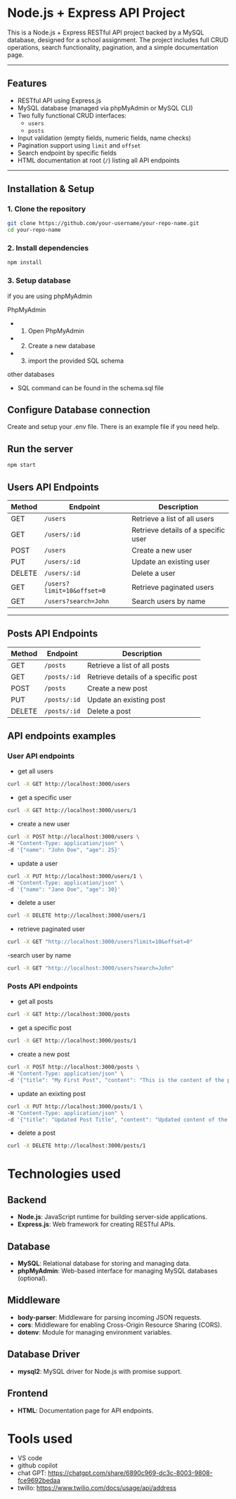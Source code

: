 # Node.js + Express API Project

This is a Node.js + Express RESTful API project backed by a MySQL database, designed for a school assignment. The project includes full CRUD operations, search functionality, pagination, and a simple documentation page.

---

## Features

- RESTful API using Express.js
- MySQL database (managed via phpMyAdmin or MySQL CLI)
- Two fully functional CRUD interfaces:
  - `users`
  - `posts`
- Input validation (empty fields, numeric fields, name checks)
- Pagination support using `limit` and `offset`
- Search endpoint by specific fields
- HTML documentation at root (`/`) listing all API endpoints

---

## Installation & Setup

### 1. Clone the repository

```bash
git clone https://github.com/your-username/your-repo-name.git
cd your-repo-name
```

### 2. Install dependencies

```bash
npm install
```

### 3. Setup database

if you are using phpMyAdmin

PhpMyAdmin
- 1. Open PhpMyAdmin
- 2. Create a new database
- 3. import the provided SQL schema

other databases

- SQL command can be found in the schema.sql file

## Configure Database connection

Create and setup your .env file. There is an example file if you need help.

## Run the server

```bash
npm start
```

## Users API Endpoints

| **Method** | **Endpoint**                     | **Description**                     |
|------------|-----------------------------------|-------------------------------------|
| GET        | `/users`                        | Retrieve a list of all users        |
| GET        | `/users/:id`                    | Retrieve details of a specific user |
| POST       | `/users`                        | Create a new user                   |
| PUT        | `/users/:id`                    | Update an existing user             |
| DELETE     | `/users/:id`                    | Delete a user                       |
| GET        | `/users?limit=10&offset=0`      | Retrieve paginated users            |
| GET        | `/users?search=John`            | Search users by name                |

---

## Posts API Endpoints

| **Method** | **Endpoint**                     | **Description**                     |
|------------|-----------------------------------|-------------------------------------|
| GET        | `/posts`                        | Retrieve a list of all posts        |
| GET        | `/posts/:id`                    | Retrieve details of a specific post |
| POST       | `/posts`                        | Create a new post                   |
| PUT        | `/posts/:id`                    | Update an existing post             |
| DELETE     | `/posts/:id`                    | Delete a post                       |

## API endpoints examples
### User API endpoints

- get all users
```bash
curl -X GET http://localhost:3000/users
```

- get a specific user
```bash
curl -X GET http://localhost:3000/users/1
```

- create a new user
```bash
curl -X POST http://localhost:3000/users \
-H "Content-Type: application/json" \
-d '{"name": "John Doe", "age": 25}'
```

- update a user
```bash
curl -X PUT http://localhost:3000/users/1 \
-H "Content-Type: application/json" \
-d '{"name": "Jane Doe", "age": 30}'
```
- delete a user
```bash
curl -X DELETE http://localhost:3000/users/1
```

- retrieve paginated user
```bash
curl -X GET "http://localhost:3000/users?limit=10&offset=0"
```

-search user by name
```bash
curl -X GET "http://localhost:3000/users?search=John"
```

### Posts API endpoints
- get all posts
```bash
curl -X GET http://localhost:3000/posts
```

- get a specific post
```bash
curl -X GET http://localhost:3000/posts/1
```

- create a new post
```bash
curl -X POST http://localhost:3000/posts \
-H "Content-Type: application/json" \
-d '{"title": "My First Post", "content": "This is the content of the post."}'
```

- update an exixting post
```bash
curl -X PUT http://localhost:3000/posts/1 \
-H "Content-Type: application/json" \
-d '{"title": "Updated Post Title", "content": "Updated content of the post."}'
```

- delete a post
```bash
curl -X DELETE http://localhost:3000/posts/1
```

# Technologies used

## Backend
- **Node.js**: JavaScript runtime for building server-side applications.
- **Express.js**: Web framework for creating RESTful APIs.

## Database
- **MySQL**: Relational database for storing and managing data.
- **phpMyAdmin**: Web-based interface for managing MySQL databases (optional).

## Middleware
- **body-parser**: Middleware for parsing incoming JSON requests.
- **cors**: Middleware for enabling Cross-Origin Resource Sharing (CORS).
- **dotenv**: Module for managing environment variables.

## Database Driver
- **mysql2**: MySQL driver for Node.js with promise support.

## Frontend
- **HTML**: Documentation page for API endpoints.

# Tools used
- VS code
- github copilot
- chat GPT: https://chatgpt.com/share/6890c969-dc3c-8003-9808-fce9692bedaa
- twillo: https://www.twilio.com/docs/usage/api/address